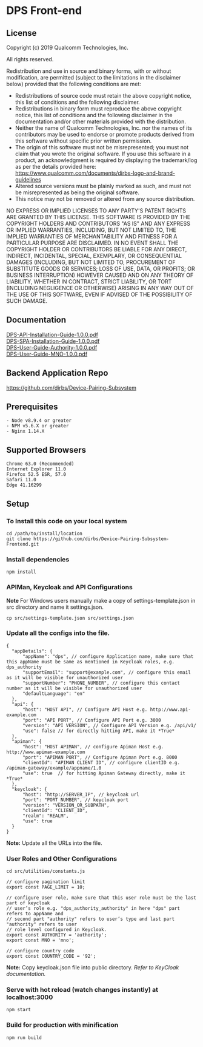 # DPS Front-end
## License
Copyright (c) 2019 Qualcomm Technologies, Inc.

All rights reserved.

Redistribution and use in source and binary forms, with or without modification, are permitted (subject to the limitations in the disclaimer below) provided that the following conditions are met:

* Redistributions of source code must retain the above copyright notice, this list of conditions and the following disclaimer.
* Redistributions in binary form must reproduce the above copyright notice, this list of conditions and the following disclaimer in the documentation and/or other materials provided with the distribution.
* Neither the name of Qualcomm Technologies, Inc. nor the names of its contributors may be used to endorse or promote products derived from this software without specific prior written permission.
* The origin of this software must not be misrepresented; you must not claim that you wrote the original software. If you use this software in a product, an acknowledgment is required by displaying the trademark/log as per the details provided here: https://www.qualcomm.com/documents/dirbs-logo-and-brand-guidelines
* Altered source versions must be plainly marked as such, and must not be misrepresented as being the original software.
* This notice may not be removed or altered from any source distribution.

NO EXPRESS OR IMPLIED LICENSES TO ANY PARTY'S PATENT RIGHTS ARE GRANTED BY THIS LICENSE. THIS SOFTWARE IS PROVIDED BY THE COPYRIGHT HOLDERS AND CONTRIBUTORS "AS IS" AND ANY EXPRESS OR IMPLIED WARRANTIES, INCLUDING, BUT NOT LIMITED TO, THE IMPLIED WARRANTIES OF MERCHANTABILITY AND FITNESS FOR A PARTICULAR PURPOSE ARE DISCLAIMED. IN NO EVENT SHALL THE COPYRIGHT HOLDER OR CONTRIBUTORS BE LIABLE FOR ANY DIRECT, INDIRECT, INCIDENTAL, SPECIAL, EXEMPLARY, OR CONSEQUENTIAL DAMAGES (INCLUDING, BUT NOT LIMITED TO, PROCUREMENT OF SUBSTITUTE GOODS OR SERVICES; LOSS OF USE, DATA, OR PROFITS; OR BUSINESS INTERRUPTION) HOWEVER CAUSED AND ON ANY THEORY OF LIABILITY, WHETHER IN CONTRACT, STRICT LIABILITY, OR TORT (INCLUDING NEGLIGENCE OR OTHERWISE) ARISING IN ANY WAY OUT OF THE USE OF THIS SOFTWARE, EVEN IF ADVISED OF THE POSSIBILITY OF SUCH DAMAGE.


## Documentation
[DPS-API-Installation-Guide-1.0.0.pdf](https://github.com/dirbs/Documentation/blob/master/Device-Pairing-Subsystem/DPS-API-Installation-Guide-1.0.0.pdf)<br />
[DPS-SPA-Installation-Guide-1.0.0.pdf](https://github.com/dirbs/Documentation/blob/master/Device-Pairing-Subsystem/DPS-SPA-Installation-Guide-1.0.0.pdf) <br />
[DPS-User-Guide-Authority-1.0.0.pdf](https://github.com/dirbs/Documentation/blob/master/Device-Pairing-Subsystem/DPS-User-Guide-Authority-1.0.0.pdf)<br />
[DPS-User-Guide-MNO-1.0.0.pdf](https://github.com/dirbs/Documentation/blob/master/Device-Pairing-Subsystem/DPS-User-Guide-MNO-1.0.0.pdf)<br />

## Backend Application Repo
https://github.com/dirbs/Device-Pairing-Subsystem

## Prerequisites
```
- Node v8.9.4 or greater
- NPM v5.6.X or greater
- Nginx 1.14.X
```

## Supported Browsers
```
Chrome 63.0 (Recommended)
Internet Explorer 11.0
Firefox 52.5 ESR, 57.0
Safari 11.0
Edge 41.16299
```

## Setup

### To Install this code on your local system
```
cd /path/to/install/location
git clone https://github.com/dirbs/Device-Pairing-Subsystem-Frontend.git
```

### Install dependencies
```
npm install
```

### APIMan, Keycloak and API Configurations

**Note** For Windows users manually make a copy of settings-template.json in src directory and name it settings.json.

```
cp src/settings-template.json src/settings.json
```

### Update all the configs into the file.
```
{
  "appDetails": {
      "appName": "dps", // configure Application name, make sure that this appName must be same as mentioned in Keycloak roles, e.g. dps_authority
      "supportEmail": "support@example.com", // configure this email as it will be visible for unauthorized user
      "supportNumber": "PHONE_NUMBER", // configure this contact number as it will be visible for unauthorized user
      "defaultLanguage": "en"
  },
  "api": {
      "host": "HOST API", // Configure API Host e.g. http://www.api-example.com
      "port": "API PORT", // Configure API Port e.g. 3000
      "version": "API VERSION", // Configure API Version e.g. /api/v1/
      "use": false // for directly hitting API, make it *True*
  },
  "apiman": {
      "host": "HOST APIMAN", // configure Apiman Host e.g. http://www.apiman-example.com
      "port": "APIMAN PORT", // Configure Apiman Port e.g. 8000
      "clientId": "APIMAN CLIENT ID", // configure clientID e.g. /apiman-gateway/example/appname/1.0
      "use": true  // for hitting Apiman Gateway directly, make it *True*
  },
  "keycloak": {
      "host": "http://SERVER_IP", // keycloak url
      "port": "PORT_NUMBER", // keycloak port
      "version": "VERSION_OR_SUBPATH",
      "clientId": "CLIENT_ID",
      "realm": "REALM",
      "use": true 
  }
}
```

**Note:** Update all the URLs into the file.

### User Roles and Other Configurations
```
cd src/utilities/constants.js
```
```
// configure pagination limit
export const PAGE_LIMIT = 10;

// configure User role, make sure that this user role must be the last part of keycloak
// user’s role e.g. "dps_authority_authority" in here "dps" part refers to appName and
// second part "authority" refers to user’s type and last part "authority" refers to user
// role level configured in Keycloak.
export const AUTHORITY = 'authority';
export const MNO = 'mno';

// configure country code
export const COUNTRY_CODE = '92';
```

**Note:** Copy keycloak.json file into public directory. _Refer to KeyCloak documentation._

### Serve with hot reload (watch changes instantly) at localhost:3000
```
npm start
```

### Build for production with minification
```
npm run build
```
